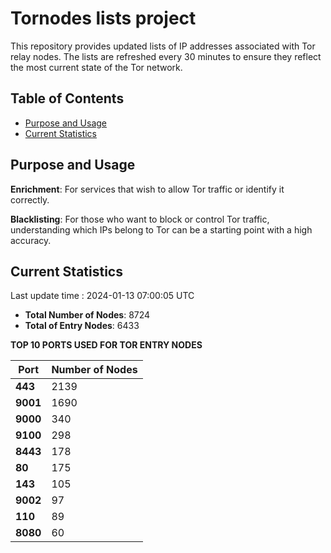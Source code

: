 # Tornodes lists project

This repository provides updated lists of IP addresses associated with Tor relay nodes. The lists are refreshed every 30 minutes to ensure they reflect the most current state of the Tor network.

## Table of Contents

- [Purpose and Usage](#purpose-and-usage)
- [Current Statistics](#current-statistics)


## Purpose and Usage

**Enrichment**: For services that wish to allow Tor traffic or identify it correctly.

**Blacklisting**: For those who want to block or control Tor traffic, understanding which IPs belong to Tor can be a starting point with a high accuracy.

## Current Statistics

Last update time : 2024-01-13 07:00:05 UTC

- **Total Number of Nodes**: 8724
- **Total of Entry Nodes**: 6433

**TOP 10 PORTS USED FOR TOR ENTRY NODES**

| **Port** | **Number of Nodes** |
|------|-----------------|
| **443**   | 2139  |
| **9001**   | 1690  |
| **9000**   | 340  |
| **9100**   | 298  |
| **8443**   | 178  |
| **80**   | 175  |
| **143**   | 105  |
| **9002**   | 97  |
| **110**   | 89  |
| **8080**   | 60  |

